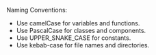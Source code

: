 Naming Conventions:
- Use camelCase for variables and functions.
- Use PascalCase for classes and components.
- Use UPPER_SNAKE_CASE for constants.
- Use kebab-case for file names and directories.
